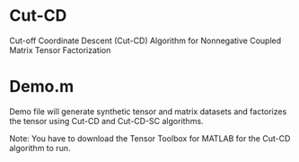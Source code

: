 # Cut-CD
Cut-off Coordinate Descent (Cut-CD) Algorithm for Nonnegative Coupled Matrix Tensor Factorization

# Demo.m
Demo file will generate synthetic tensor and matrix datasets and factorizes the tensor using Cut-CD and Cut-CD-SC algorithms.


Note: You have to download the Tensor Toolbox for MATLAB for the Cut-CD algorithm to run.
